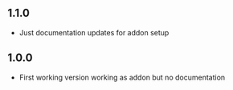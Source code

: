 ## 1.1.0
- Just documentation updates for addon setup

## 1.0.0
- First working version working as addon but no documentation